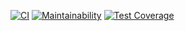 [![CI](https://github.com/mishchenkoandrey/frontend-project-lvl1/workflows/Node%20CI/badge.svg)](https://github.com/mishchenkoandrey/frontend-project-lvl1/actions)
[![Maintainability](https://api.codeclimate.com/v1/badges/1345e84d6a8a763d1aa7/maintainability)](https://codeclimate.com/github/mishchenkoandrey/frontend-project-lvl1/maintainability)
[![Test Coverage](https://api.codeclimate.com/v1/badges/1345e84d6a8a763d1aa7/test_coverage)](https://codeclimate.com/github/mishchenkoandrey/frontend-project-lvl1/test_coverage)